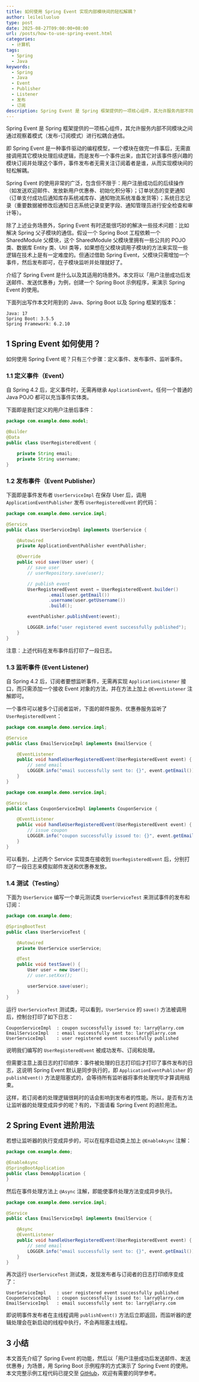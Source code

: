 ```yaml
---
title: 如何使用 Spring Event 实现内部模块间的轻松解耦？
author: leileiluoluo
type: post
date: 2025-08-27T09:00:00+08:00
url: /posts/how-to-use-spring-event.html
categories:
  - 计算机
tags:
  - Spring
  - Java
keywords:
  - Spring
  - Java
  - Event
  - Publisher
  - Listener
  - 发布
  - 订阅
description: Spring Event 是 Spring 框架提供的一项核心组件，其允许服务内部不同模块之间通过观察着模式（发布-订阅模式）进行松耦合通信。即 Spring Event 是一种事件驱动的编程模型，一个模块在做完一件事后，无需直接调用其它模块处理后续逻辑，而是发布一个事件出来，由其它对该事件感兴趣的模块订阅并处理这个事件，事件发布者无需关注订阅着者是谁，从而实现模块间的轻松解耦。本文将以「用户注册成功后发送邮件、发送优惠券等」为场景，创建一个 Spring Boot 示例程序，来演示 Spring Event 的使用。
---
```


Spring Event 是 Spring 框架提供的一项核心组件，其允许服务内部不同模块之间通过观察着模式（发布-订阅模式）进行松耦合通信。

即 Spring Event 是一种事件驱动的编程模型，一个模块在做完一件事后，无需直接调用其它模块处理后续逻辑，而是发布一个事件出来，由其它对该事件感兴趣的模块订阅并处理这个事件，事件发布者无需关注订阅着者是谁，从而实现模块间的轻松解耦。

<!--more-->

Spring Event 的使用非常的广泛，包含但不限于：用户注册成功后的后续操作（如发送欢迎邮件、发放新用户优惠券、初始化积分等）；订单状态的变更通知（订单支付成功后通知库存系统减库存、通知物流系统准备发货等）；系统日志记录（重要数据被修改后通知日志系统记录变更字段、通知管理员进行安全检查和审计等）。

除了上述业务场景外，Spring Event 有时还能很巧妙的解决一些技术问题：比如解决 Spring 父子模块的通信。假设一个 Spring Boot 工程依赖一个 SharedModule 父模块，这个 SharedModule 父模块里拥有一些公共的 POJO 类、数据库 Entity 类、Util 类等，如果想在父模块调用子模块的方法来实现一些逻辑在技术上是有一定难度的。但通过借助 Spring Event，父模块只需增加一个事件，然后发布即可，在子模块监听并处理就好了。

介绍了 Spring Event 是什么以及其适用的场景外。本文将以「用户注册成功后发送邮件、发送优惠券」为例，创建一个 Spring Boot 示例程序，来演示 Spring Event 的使用。

下面列出写作本文时用到的 Java、Spring Boot 以及 Spring 框架的版本：

```text
Java: 17
Spring Boot: 3.5.5
Spring Framework: 6.2.10
```

## 1 Spring Event 如何使用？

如何使用 Spring Event 呢？只有三个步骤：定义事件、发布事件、监听事件。

### 1.1 定义事件（Event）

自 Spring 4.2 后，定义事件时，无需再继承 `ApplicationEvent`。任何一个普通的 Java POJO 都可以充当事件实体类。

下面即是我们定义的用户注册后事件：

```java
package com.example.demo.model;

@Builder
@Data
public class UserRegisteredEvent {

    private String email;
    private String username;
}
```

### 1.2 发布事件（Event Publisher）

下面即是事件发布者 `UserServiceImpl` 在保存 User 后，调用 `ApplicationEventPublisher` 发布 `UserRegisteredEvent` 的代码：

```java
package com.example.demo.service.impl;

@Service
public class UserServiceImpl implements UserService {

    @Autowired
    private ApplicationEventPublisher eventPublisher;

    @Override
    public void save(User user) {
        // save user
        // userRepository.save(user);

        // publish event
        UserRegisteredEvent event = UserRegisteredEvent.builder()
                .email(user.getEmail())
                .username(user.getUsername())
                .build();

        eventPublisher.publishEvent(event);

        LOGGER.info("user registered event successfully published");
    }
}
```

注意：上述代码在发布事件后打印了一段日志。

### 1.3 监听事件 (Event Listener)

自 Spring 4.2 后，订阅者要想监听事件，无需再实现 `ApplicationListener` 接口，而只需添加一个接收 Event 对象的方法，并在方法上加上 `@EventListener` 注解即可。

一个事件可以被多个订阅者监听，下面的邮件服务、优惠券服务监听了 `UserRegisteredEvent`：

```java
package com.example.demo.service.impl;

@Service
public class EmailServiceImpl implements EmailService {

    @EventListener
    public void handleUserRegisteredEvent(UserRegisteredEvent event) {
        // send email
        LOGGER.info("email successfully sent to: {}", event.getEmail());
    }
}
```

```java
package com.example.demo.service.impl;

@Service
public class CouponServiceImpl implements CouponService {

    @EventListener
    public void handleUserRegisteredEvent(UserRegisteredEvent event) {
        // issue coupon
        LOGGER.info("coupon successfully issued to: {}", event.getEmail());
    }
}
```

可以看到，上述两个 Service 实现类在接收到 `UserRegisteredEvent` 后，分别打印了一段日志来模拟邮件发送和优惠券发放。

### 1.4 测试（Testing）

下面为 `UserService` 编写一个单元测试类 `UserServiceTest` 来测试事件的发布和订阅：

```java
package com.example.demo;

@SpringBootTest
public class UserServiceTest {

    @Autowired
    private UserService userService;

    @Test
    public void testSave() {
        User user = new User();
        // user.setXxx();

        userService.save(user);
    }
}
```

运行 `UserServiceTest` 测试类，可以看到，`UserService` 的 `save()` 方法被调用后，控制台打印了如下日志：

```text
CouponServiceImpl  : coupon successfully issued to: larry@larry.com
EmailServiceImpl   : email successfully sent to: larry@larry.com
UserServiceImpl    : user registered event successfully published
```

说明我们编写的 `UserRegisteredEvent` 被成功发布、订阅和处理。

但需要注意上面日志的打印顺序：事件被处理的日志打印后才打印了事件发布的日志，这说明 Spring Event 默认是同步执行的，即 `ApplicationEventPublisher` 的 `publishEvent()` 方法是阻塞式的，会等待所有监听器将事件处理完毕才算调用结束。

这样，若订阅者的处理逻辑很耗时的话会影响到发布者的性能。所以，是否有方法让监听器的处理变成异步的呢？有的，下面请看 Spring Event 的进阶用法。

## 2 Spring Event 进阶用法

若想让监听器的执行变成异步的，可以在程序启动类上加上 `@EnableAsync` 注解：

```java
package com.example.demo;

@EnableAsync
@SpringBootApplication
public class DemoApplication {
}
```

然后在事件处理方法上 `@Async` 注解，即能使事件处理方法变成异步执行。

```java
package com.example.demo.service.impl;

@Service
public class EmailServiceImpl implements EmailService {

    @Async
    @EventListener
    public void handleUserRegisteredEvent(UserRegisteredEvent event) {
        // send email
        LOGGER.info("email successfully sent to: {}", event.getEmail());
    }
}
```

再次运行 `UserServiceTest` 测试类，发现发布者与订阅者的日志打印顺序变成了：

```text
UserServiceImpl    : user registered event successfully published
CouponServiceImpl  : coupon successfully issued to: larry@larry.com
EmailServiceImpl   : email successfully sent to: larry@larry.com
```

即说明事件发布者在主线程调用 `publishEvent()` 方法后立即返回，而监听器的逻辑处理会在新启动的线程中执行，不会再阻塞主线程。

## 3 小结

本文首先介绍了 Spring Event 的功能，然后以「用户注册成功后发送邮件、发送优惠券」为场景，用 Spring Boot 示例程序的方式演示了 Spring Event 的使用。本文完整示例工程代码已提交至 [GitHub](https://github.com/leileiluoluo/java-exercises/tree/main/spring-event-demo)，欢迎有需要的同学参考。

